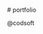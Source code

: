 #  p o r t f o l i o 
                                                                                                                                                                                
@codsoft

 
 
